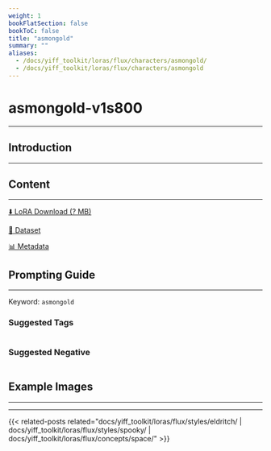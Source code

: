 ```yaml
---
weight: 1
bookFlatSection: false
bookToC: false
title: "asmongold"
summary: ""
aliases:
  - /docs/yiff_toolkit/loras/flux/characters/asmongold/
  - /docs/yiff_toolkit/loras/flux/characters/asmongold
---
```


<!--markdownlint-disable MD025 MD033 -->

# asmongold-v1s800

---

## Introduction

---

## Content

---

[⬇️ LoRA Download (? MB)]()

[📐 Dataset]()

[📊 Metadata]()

## Prompting Guide

---

Keyword: `asmongold`

### Suggested Tags

```md
```

### Suggested Negative

```md
```

## Example Images

---

<div class="image-grid">
  <div class="image-grid-container">
    <a href="">
    </a>
    <a href="">
    </a>
  </div>
</div>

---

<!--
HUGO_SEARCH_EXCLUDE_START
-->
{{< related-posts related="docs/yiff_toolkit/loras/flux/styles/eldritch/ | docs/yiff_toolkit/loras/flux/styles/spooky/ | docs/yiff_toolkit/loras/flux/concepts/space/" >}}
<!--
HUGO_SEARCH_EXCLUDE_END
-->
